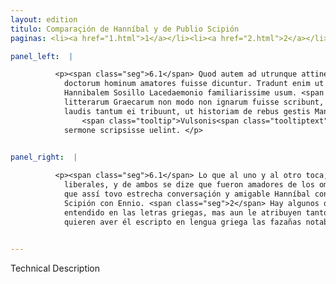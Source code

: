 ```yaml
---
layout: edition
titulo: Comparaçión de Hanníbal y de Publio Scipión
paginas: <li><a href="1.html">1</a></li><li><a href="2.html">2</a></li><li><a href="3.html">3</a></li><li><a href="4.html">4</a></li><li><a href="5.html">5</a></li><li><a href="6.html">6</a></li><li><a href="7.html">7</a></li><li><a href="8.html">8</a></li><li><a href="9.html">9</a></li><li><a href="10.html">10</a></li><li><a href="11.html">11</a></li><li><a href="12.html">12</a></li><li><a href="13.html">13</a></li>

panel_left:  |

          <p><span class="seg">6.1</span> Quod autem ad utrunque attinet, ambo liberalibus artibus eruditi, ambo
            doctorum hominum amatores fuisse dicuntur. Tradunt enim ut Aphricanum Ennio, sic
            Hannibalem Sosillo Lacedaemonio familiarissime usum. <span class="seg">2</span> Sunt etiam qui Poenum
            litterarum Graecarum non modo non ignarum fuisse scribunt, sed in hoc quoque genere
            laudis tantum ei tribuunt, ut historiam de rebus gestis Manlii
                <span class="tooltip">Vulsonis<span class="tooltiptext">Volsonis #F #R #S #U #W </span></span> Graeco
            sermone scripsisse uelint. </p>
        

panel_right:  |

          <p><span class="seg">6.1</span> Lo que al uno y al otro toca, fueron ambos enseñados en las artes
            liberales, y de ambos se dize que fueron amadores de los ombres enseñados. Y escriven
            que assí tovo estrecha conversaçión y amigable Hanníbal con Sosillo Lacedemonio, como
            Scipión con Ennio. <span class="seg">2</span> Hay algunos que dizen ser Hanníbal no sólamente
            entendido en las letras griegas, mas aun le atribuyen tanto en este linaje de loor, que
            quieren aver él escripto en lengua griega las fazañas notables de Manlio Vulsón.</p>
        

---
```


Technical Description 